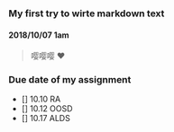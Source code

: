 ### My first try to wirte markdown text
#### 2018/10/07 1am

> 嘤嘤嘤
:heart:

### Due date of my assignment

- [] 10.10 RA
- [] 10.12 OOSD
- [] 10.17 ALDS

